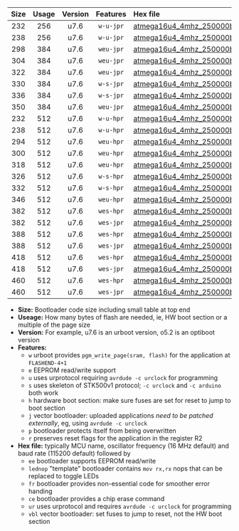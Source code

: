 |Size|Usage|Version|Features|Hex file|
|:-:|:-:|:-:|:-:|:--|
|232|256|u7.6|`w-u-jpr`|[atmega16u4_4mhz_250000bps_ur_vbl.hex](https://raw.githubusercontent.com/stefanrueger/urboot/main//atmega16u4_4mhz_250000bps_ur_vbl.hex)|
|238|256|u7.6|`w-u-jpr`|[atmega16u4_4mhz_250000bps_lednop_ur_vbl.hex](https://raw.githubusercontent.com/stefanrueger/urboot/main//atmega16u4_4mhz_250000bps_lednop_ur_vbl.hex)|
|298|384|u7.6|`weu-jpr`|[atmega16u4_4mhz_250000bps_ee_ur_vbl.hex](https://raw.githubusercontent.com/stefanrueger/urboot/main//atmega16u4_4mhz_250000bps_ee_ur_vbl.hex)|
|304|384|u7.6|`weu-jpr`|[atmega16u4_4mhz_250000bps_ee_lednop_ur_vbl.hex](https://raw.githubusercontent.com/stefanrueger/urboot/main//atmega16u4_4mhz_250000bps_ee_lednop_ur_vbl.hex)|
|322|384|u7.6|`weu-jpr`|[atmega16u4_4mhz_250000bps_ee_lednop_fr_ur_vbl.hex](https://raw.githubusercontent.com/stefanrueger/urboot/main//atmega16u4_4mhz_250000bps_ee_lednop_fr_ur_vbl.hex)|
|330|384|u7.6|`w-s-jpr`|[atmega16u4_4mhz_250000bps_vbl.hex](https://raw.githubusercontent.com/stefanrueger/urboot/main//atmega16u4_4mhz_250000bps_vbl.hex)|
|336|384|u7.6|`w-s-jpr`|[atmega16u4_4mhz_250000bps_lednop_vbl.hex](https://raw.githubusercontent.com/stefanrueger/urboot/main//atmega16u4_4mhz_250000bps_lednop_vbl.hex)|
|350|384|u7.6|`weu-jpr`|[atmega16u4_4mhz_250000bps_ee_lednop_fr_ce_ur_vbl.hex](https://raw.githubusercontent.com/stefanrueger/urboot/main//atmega16u4_4mhz_250000bps_ee_lednop_fr_ce_ur_vbl.hex)|
|232|512|u7.6|`w-u-hpr`|[atmega16u4_4mhz_250000bps_ur.hex](https://raw.githubusercontent.com/stefanrueger/urboot/main//atmega16u4_4mhz_250000bps_ur.hex)|
|238|512|u7.6|`w-u-hpr`|[atmega16u4_4mhz_250000bps_lednop_ur.hex](https://raw.githubusercontent.com/stefanrueger/urboot/main//atmega16u4_4mhz_250000bps_lednop_ur.hex)|
|294|512|u7.6|`weu-hpr`|[atmega16u4_4mhz_250000bps_ee_ur.hex](https://raw.githubusercontent.com/stefanrueger/urboot/main//atmega16u4_4mhz_250000bps_ee_ur.hex)|
|300|512|u7.6|`weu-hpr`|[atmega16u4_4mhz_250000bps_ee_lednop_ur.hex](https://raw.githubusercontent.com/stefanrueger/urboot/main//atmega16u4_4mhz_250000bps_ee_lednop_ur.hex)|
|318|512|u7.6|`weu-hpr`|[atmega16u4_4mhz_250000bps_ee_lednop_fr_ur.hex](https://raw.githubusercontent.com/stefanrueger/urboot/main//atmega16u4_4mhz_250000bps_ee_lednop_fr_ur.hex)|
|326|512|u7.6|`w-s-hpr`|[atmega16u4_4mhz_250000bps.hex](https://raw.githubusercontent.com/stefanrueger/urboot/main//atmega16u4_4mhz_250000bps.hex)|
|332|512|u7.6|`w-s-hpr`|[atmega16u4_4mhz_250000bps_lednop.hex](https://raw.githubusercontent.com/stefanrueger/urboot/main//atmega16u4_4mhz_250000bps_lednop.hex)|
|346|512|u7.6|`weu-hpr`|[atmega16u4_4mhz_250000bps_ee_lednop_fr_ce_ur.hex](https://raw.githubusercontent.com/stefanrueger/urboot/main//atmega16u4_4mhz_250000bps_ee_lednop_fr_ce_ur.hex)|
|382|512|u7.6|`wes-hpr`|[atmega16u4_4mhz_250000bps_ee.hex](https://raw.githubusercontent.com/stefanrueger/urboot/main//atmega16u4_4mhz_250000bps_ee.hex)|
|382|512|u7.6|`wes-jpr`|[atmega16u4_4mhz_250000bps_ee_vbl.hex](https://raw.githubusercontent.com/stefanrueger/urboot/main//atmega16u4_4mhz_250000bps_ee_vbl.hex)|
|388|512|u7.6|`wes-hpr`|[atmega16u4_4mhz_250000bps_ee_lednop.hex](https://raw.githubusercontent.com/stefanrueger/urboot/main//atmega16u4_4mhz_250000bps_ee_lednop.hex)|
|388|512|u7.6|`wes-jpr`|[atmega16u4_4mhz_250000bps_ee_lednop_vbl.hex](https://raw.githubusercontent.com/stefanrueger/urboot/main//atmega16u4_4mhz_250000bps_ee_lednop_vbl.hex)|
|418|512|u7.6|`wes-hpr`|[atmega16u4_4mhz_250000bps_ee_lednop_fr.hex](https://raw.githubusercontent.com/stefanrueger/urboot/main//atmega16u4_4mhz_250000bps_ee_lednop_fr.hex)|
|418|512|u7.6|`wes-jpr`|[atmega16u4_4mhz_250000bps_ee_lednop_fr_vbl.hex](https://raw.githubusercontent.com/stefanrueger/urboot/main//atmega16u4_4mhz_250000bps_ee_lednop_fr_vbl.hex)|
|460|512|u7.6|`wes-hpr`|[atmega16u4_4mhz_250000bps_ee_lednop_fr_ce.hex](https://raw.githubusercontent.com/stefanrueger/urboot/main//atmega16u4_4mhz_250000bps_ee_lednop_fr_ce.hex)|
|460|512|u7.6|`wes-jpr`|[atmega16u4_4mhz_250000bps_ee_lednop_fr_ce_vbl.hex](https://raw.githubusercontent.com/stefanrueger/urboot/main//atmega16u4_4mhz_250000bps_ee_lednop_fr_ce_vbl.hex)|

- **Size:** Bootloader code size including small table at top end
- **Useage:** How many bytes of flash are needed, ie, HW boot section or a multiple of the page size
- **Version:** For example, u7.6 is an urboot version, o5.2 is an optiboot version
- **Features:**
  + `w` urboot provides `pgm_write_page(sram, flash)` for the application at `FLASHEND-4+1`
  + `e` EEPROM read/write support
  + `u` uses urprotocol requiring `avrdude -c urclock` for programming
  + `s` uses skeleton of STK500v1 protocol; `-c urclock` and `-c arduino` both work
  + `h` hardware boot section: make sure fuses are set for reset to jump to boot section
  + `j` vector bootloader: uploaded applications *need to be patched externally*, eg, using `avrdude -c urclock`
  + `p` bootloader protects itself from being overwritten
  + `r` preserves reset flags for the application in the register R2
- **Hex file:** typically MCU name, oscillator frequency (16 MHz default) and baud rate (115200 default) followed by
  + `ee` bootloader supports EEPROM read/write
  + `lednop` "template" bootloader contains `mov rx,rx` nops that can be replaced to toggle LEDs
  + `fr` bootloader provides non-essential code for smoother error handing
  + `ce` bootloader provides a chip erase command
  + `ur` uses urprotocol and requires `avrdude -c urclock` for programming
  + `vbl` vector bootloader: set fuses to jump to reset, not the HW boot section
